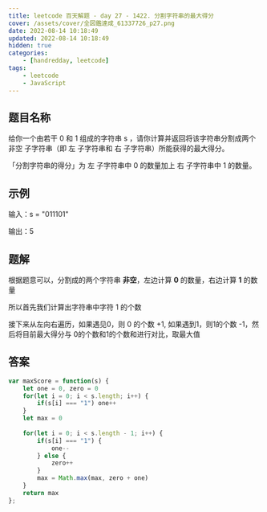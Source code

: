 ```yaml
---
title: leetcode 百天解题 - day 27 - 1422. 分割字符串的最大得分
cover: /assets/cover/全図鑑達成_61337726_p27.png
date: 2022-08-14 10:18:49
updated: 2022-08-14 10:18:49
hidden: true
categories:
    - [handredday, leetcode]
tags:
    - leetcode
    - JavaScript
---
```


## 题目名称

给你一个由若干 0 和 1 组成的字符串 s ，请你计算并返回将该字符串分割成两个 非空 子字符串（即 左 子字符串和 右 子字符串）所能获得的最大得分。

「分割字符串的得分」为 左 子字符串中 0 的数量加上 右 子字符串中 1 的数量。

## 示例

输入：s = "011101"

输出：5 

## 题解

根据题意可以，分割成的两个字符串 **非空**，左边计算 **0** 的数量，右边计算 **1** 的数量

所以首先我们计算出字符串中字符 1 的个数

接下来从左向右遍历，如果遇见0，则 0 的个数 +1, 如果遇到1，则1的个数 -1，然后将目前最大得分与 0的个数和1的个数和进行对比，取最大值

## 答案

~~~js
var maxScore = function(s) {
    let one = 0, zero = 0
    for(let i = 0; i < s.length; i++) {
        if(s[i] === "1") one++
    }
    let max = 0
    
    for(let i = 0; i < s.length - 1; i++) {
        if(s[i] === "1") {
            one--
        } else {
            zero++
        }
        max = Math.max(max, zero + one)
    }
    return max
};
~~~
